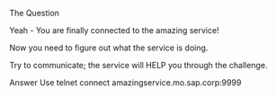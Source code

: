 The Question

Yeah - You are finally connected to the amazing service!

Now you need to figure out what the service is doing.

Try to communicate; the service will HELP you through the challenge.


Answer
Use telnet connect amazingservice.mo.sap.corp:9999

